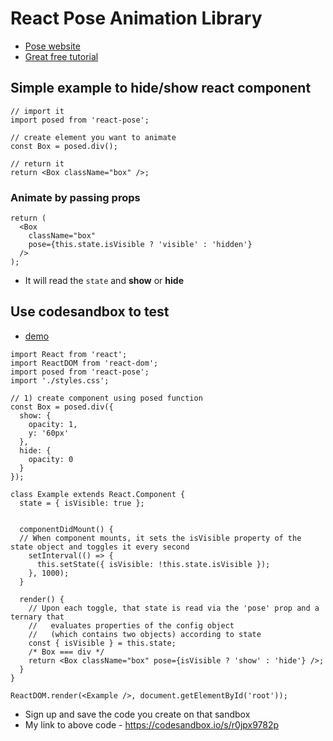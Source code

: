 # React Pose Animation Library
* [Pose website]( )
* [Great free tutorial](https://popmotion.io/pose/learn/get-started/)

## Simple example to hide/show react component
```
// import it
import posed from 'react-pose';

// create element you want to animate
const Box = posed.div();

// return it
return <Box className="box" />;
```

### Animate by passing props
```
return (
  <Box
    className="box"
    pose={this.state.isVisible ? 'visible' : 'hidden'}
  />
);
```

* It will read the `state` and **show** or **hide**

## Use codesandbox to test
* [demo](https://codesandbox.io/s/qz0zyqwnqq)

```
import React from 'react';
import ReactDOM from 'react-dom';
import posed from 'react-pose'; 
import './styles.css';

// 1) create component using posed function
const Box = posed.div({
  show: {
    opacity: 1,
    y: '60px'
  },
  hide: {
    opacity: 0
  }
});

class Example extends React.Component {
  state = { isVisible: true };


  componentDidMount() {
  // When component mounts, it sets the isVisible property of the state object and toggles it every second
    setInterval(() => {
      this.setState({ isVisible: !this.state.isVisible });
    }, 1000);
  }

  render() {
    // Upon each toggle, that state is read via the 'pose' prop and a ternary that
    //   evaluates properties of the config object
    //   (which contains two objects) according to state
    const { isVisible } = this.state;
    /* Box === div */
    return <Box className="box" pose={isVisible ? 'show' : 'hide'} />;
  }
}

ReactDOM.render(<Example />, document.getElementById('root'));
```

* Sign up and save the code you create on that sandbox
* My link to above code - https://codesandbox.io/s/r0jpx9782p
